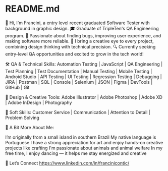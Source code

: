 # README.md
👋 Hi, I'm Francini, a entry level recent graduated Software Tester with background in graphic design.
🎓 Graduate of TripleTen's QA Engineering program.
🐞 Passionate about finding bugs, improving user experience, and making software more reliable.
🎨 I bring a creative eye to every project, combining design thinking with technical precision.
🔍 Currently seeking entry-level QA opportunities and excited to grow in the tech world!

🛠️ QA & Technical Skills:
Automation Testing | JavaScript | QA Engineering | Test Planning | Test Documentation | Manual Testing | Mobile Testing | Android Studio | API Testing | UI Testing | Regression Testing | Debugging | JIRA | Postman | SQL | Console | Selenium | JSON | Figma | DevTools | GitHub | Git

🎨 Design & Creative Tools:
Adobe Illustrator | Adobe Photoshop | Adobe XD | Adobe InDesign | Photography

🤝 Soft Skills:
Customer Service | Communication | Attention to Detail | Problem Solving

🌟 A Bit More About Me:

I’m originally from a small island in southern Brazil
My native language is Portuguese
I have a strong appreciation for art and enjoy hands-on creative projects like crafting
I'm passionate about animals and animal welfare
In my free time, I enjoy dancing — it helps me stay energized and creative

🔗 Let’s Connect
https://www.linkedin.com/in/francinicontic/

